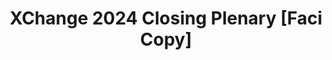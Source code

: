 ---
title: XChange 2024 Closing Plenary [Faci Copy]
redirect_to: https://docs.google.com/document/d/1J3wVM4AkoOIxf1wmH8L7oEA5UG_-JyhIUNKukeV45IM/edit?usp=sharing
redirect_from: 
  - /XC24SocialsNight
  - /xc24socialsnight
---